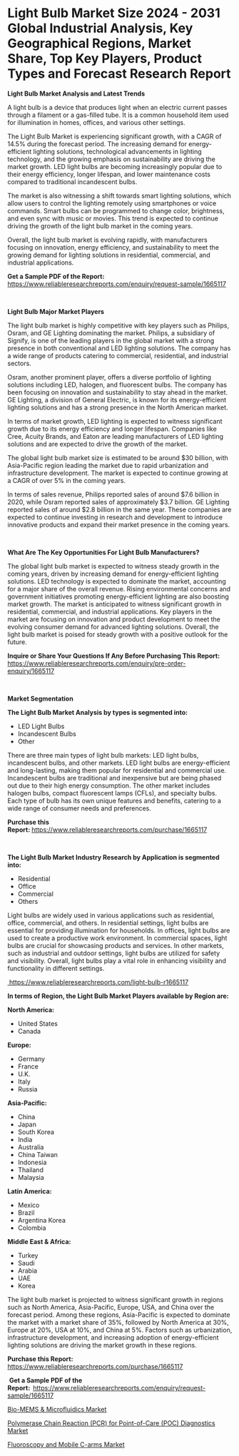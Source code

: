 <p><h1>Light Bulb Market Size 2024 - 2031 Global Industrial Analysis, Key Geographical Regions, Market Share, Top Key Players, Product Types and Forecast Research Report</h1></p><p><strong>Light Bulb Market Analysis and Latest Trends</strong></p>
<p><p>A light bulb is a device that produces light when an electric current passes through a filament or a gas-filled tube. It is a common household item used for illumination in homes, offices, and various other settings. </p><p>The Light Bulb Market is experiencing significant growth, with a CAGR of 14.5% during the forecast period. The increasing demand for energy-efficient lighting solutions, technological advancements in lighting technology, and the growing emphasis on sustainability are driving the market growth. LED light bulbs are becoming increasingly popular due to their energy efficiency, longer lifespan, and lower maintenance costs compared to traditional incandescent bulbs. </p><p>The market is also witnessing a shift towards smart lighting solutions, which allow users to control the lighting remotely using smartphones or voice commands. Smart bulbs can be programmed to change color, brightness, and even sync with music or movies. This trend is expected to continue driving the growth of the light bulb market in the coming years.</p><p>Overall, the light bulb market is evolving rapidly, with manufacturers focusing on innovation, energy efficiency, and sustainability to meet the growing demand for lighting solutions in residential, commercial, and industrial applications.</p></p>
<p><strong>Get a Sample PDF of the Report:&nbsp;</strong> <a href="https://www.reliableresearchreports.com/enquiry/request-sample/1665117">https://www.reliableresearchreports.com/enquiry/request-sample/1665117</a></p>
<p>&nbsp;</p>
<p><strong>Light Bulb Major Market Players</strong></p>
<p><p>The light bulb market is highly competitive with key players such as Philips, Osram, and GE Lighting dominating the market. Philips, a subsidiary of Signify, is one of the leading players in the global market with a strong presence in both conventional and LED lighting solutions. The company has a wide range of products catering to commercial, residential, and industrial sectors.</p><p>Osram, another prominent player, offers a diverse portfolio of lighting solutions including LED, halogen, and fluorescent bulbs. The company has been focusing on innovation and sustainability to stay ahead in the market. GE Lighting, a division of General Electric, is known for its energy-efficient lighting solutions and has a strong presence in the North American market.</p><p>In terms of market growth, LED lighting is expected to witness significant growth due to its energy efficiency and longer lifespan. Companies like Cree, Acuity Brands, and Eaton are leading manufacturers of LED lighting solutions and are expected to drive the growth of the market.</p><p>The global light bulb market size is estimated to be around $30 billion, with Asia-Pacific region leading the market due to rapid urbanization and infrastructure development. The market is expected to continue growing at a CAGR of over 5% in the coming years.</p><p>In terms of sales revenue, Philips reported sales of around $7.6 billion in 2020, while Osram reported sales of approximately $3.7 billion. GE Lighting reported sales of around $2.8 billion in the same year. These companies are expected to continue investing in research and development to introduce innovative products and expand their market presence in the coming years.</p></p>
<p>&nbsp;</p>
<p><strong>What Are The Key Opportunities For Light Bulb Manufacturers?</strong></p>
<p><p>The global light bulb market is expected to witness steady growth in the coming years, driven by increasing demand for energy-efficient lighting solutions. LED technology is expected to dominate the market, accounting for a major share of the overall revenue. Rising environmental concerns and government initiatives promoting energy-efficient lighting are also boosting market growth. The market is anticipated to witness significant growth in residential, commercial, and industrial applications. Key players in the market are focusing on innovation and product development to meet the evolving consumer demand for advanced lighting solutions. Overall, the light bulb market is poised for steady growth with a positive outlook for the future.</p></p>
<p><strong>Inquire or Share Your Questions If Any Before Purchasing This Report:</strong> <a href="https://www.reliableresearchreports.com/enquiry/pre-order-enquiry/1665117">https://www.reliableresearchreports.com/enquiry/pre-order-enquiry/1665117</a></p>
<p>&nbsp;</p>
<p><strong>Market Segmentation</strong></p>
<p><strong>The Light Bulb Market Analysis by types is segmented into:</strong></p>
<p><ul><li>LED Light Bulbs</li><li>Incandescent Bulbs</li><li>Other</li></ul></p>
<p><p>There are three main types of light bulb markets: LED light bulbs, incandescent bulbs, and other markets. LED light bulbs are energy-efficient and long-lasting, making them popular for residential and commercial use. Incandescent bulbs are traditional and inexpensive but are being phased out due to their high energy consumption. The other market includes halogen bulbs, compact fluorescent lamps (CFLs), and specialty bulbs. Each type of bulb has its own unique features and benefits, catering to a wide range of consumer needs and preferences.</p></p>
<p><strong>Purchase this Report:&nbsp;</strong><a href="https://www.reliableresearchreports.com/purchase/1665117">https://www.reliableresearchreports.com/purchase/1665117</a></p>
<p>&nbsp;</p>
<p><strong>The Light Bulb Market Industry Research by Application is segmented into:</strong></p>
<p><ul><li>Residential</li><li>Office</li><li>Commercial</li><li>Others</li></ul></p>
<p><p>Light bulbs are widely used in various applications such as residential, office, commercial, and others. In residential settings, light bulbs are essential for providing illumination for households. In offices, light bulbs are used to create a productive work environment. In commercial spaces, light bulbs are crucial for showcasing products and services. In other markets, such as industrial and outdoor settings, light bulbs are utilized for safety and visibility. Overall, light bulbs play a vital role in enhancing visibility and functionality in different settings.</p></p>
<p><a href="https://www.reliableresearchreports.com/light-bulb-r1665117">&nbsp;https://www.reliableresearchreports.com/light-bulb-r1665117</a></p>
<p><strong>In terms of Region, the Light Bulb Market Players available by Region are:</strong></p>
<p>
    <p> <strong> North America: </strong>
        <ul>
            <li>United States</li>
            <li>Canada</li>
        </ul>
        </p> 
    <p> <strong> Europe: </strong>
        <ul>
            <li>Germany</li>
            <li>France</li>
            <li>U.K.</li>
            <li>Italy</li>
            <li>Russia</li>
        </ul>
        </p> 
    <p> <strong> Asia-Pacific: </strong>
        <ul>
            <li>China</li>
            <li>Japan</li>
            <li>South Korea</li>
            <li>India</li>
            <li>Australia</li>
            <li>China Taiwan</li>
            <li>Indonesia</li>
            <li>Thailand</li>
            <li>Malaysia</li>
        </ul>
        </p> 
    <p> <strong> Latin America: </strong>
        <ul>
            <li>Mexico</li>
            <li>Brazil</li>
            <li>Argentina Korea</li>
            <li>Colombia</li>
        </ul>
        </p> 
    <p> <strong> Middle East & Africa: </strong>
        <ul>
            <li>Turkey</li>
            <li>Saudi</li>
            <li>Arabia</li>
            <li>UAE</li>
            <li>Korea</li>
        </ul>
    </p>
    </p>
<p><p>The light bulb market is projected to witness significant growth in regions such as North America, Asia-Pacific, Europe, USA, and China over the forecast period. Among these regions, Asia-Pacific is expected to dominate the market with a market share of 35%, followed by North America at 30%, Europe at 20%, USA at 10%, and China at 5%. Factors such as urbanization, infrastructure development, and increasing adoption of energy-efficient lighting solutions are driving the market growth in these regions.</p></p>
<p><strong>Purchase this Report: </strong><a href="https://www.reliableresearchreports.com/purchase/1665117">https://www.reliableresearchreports.com/purchase/1665117</a></p>
<p>&nbsp;<strong>Get a Sample PDF of the Report:&nbsp;&nbsp;</strong><a href="https://www.reliableresearchreports.com/enquiry/request-sample/1665117">https://www.reliableresearchreports.com/enquiry/request-sample/1665117</a></p>
<p><strong></strong></p>
<p><p><a href="https://github.com/faisalayoob601/Market-Research-Report-List-1/blob/main/bio-mems-microfluidics-market.md">Bio-MEMS & Microfluidics Market</a></p><p><a href="https://github.com/santosh758595/Market-Research-Report-List-5/blob/main/polymerase-chain-reaction-pcr-for-point-of-care-poc-diagnostics-market.md">Polymerase Chain Reaction (PCR) for Point-of-Care (POC) Diagnostics Market</a></p><p><a href="https://view.publitas.com/reportprime-1/fluoroscopy-and-mobile-c-arms-market-size-growth-trends-statistics-forecasts-2024-2031/">Fluoroscopy and Mobile C-arms Market</a></p></p>